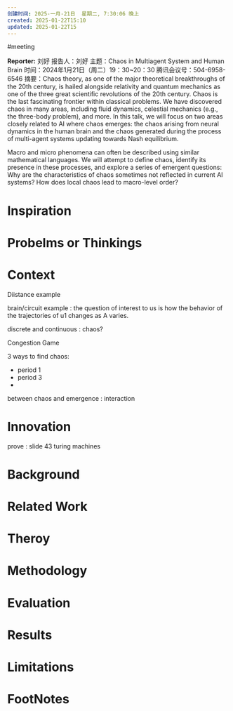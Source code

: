 ```yaml
---
创建时间: 2025-一月-21日  星期二, 7:30:06 晚上
created: 2025-01-22T15:10
updated: 2025-01-22T15
---
```

#meeting 

**Reporter:**  刘好
报告人：刘好
主题：Chaos in Multiagent System and Human Brain
时间：2024年1月21日（周二）19：30~20：30
腾讯会议号：504-6958-6546
摘要：Chaos theory, as one of the major theoretical breakthroughs of the 20th century, is hailed alongside relativity and quantum mechanics as one of the three great scientific revolutions of the 20th century. Chaos is the last fascinating frontier within classical problems. We have discovered chaos in many areas, including fluid dynamics, celestial mechanics (e.g., the three-body problem), and more. In this talk, we will focus on two areas closely related to AI where chaos emerges: the chaos arising from neural dynamics in the human brain and the chaos generated during the process of multi-agent systems updating towards Nash equilibrium.

Macro and micro phenomena can often be described using similar mathematical languages. We will attempt to define chaos, identify its presence in these processes, and explore a series of emergent questions: Why are the characteristics of chaos sometimes not reflected in current AI systems? How does local chaos lead to macro-level order?
# Inspiration
# Probelms or Thinkings 
# Context
Diistance example

brain/circuit example : the question of interest to us is how the behavior of the trajectories of u1 changes as A varies.

discrete and continuous : chaos?

Congestion Game

3 ways to find chaos:
- period 1 
- period 3
- 

between chaos and emergence : interaction

# Innovation
prove : slide 43  turing machines
# Background
# Related Work
# Theroy
# Methodology
# Evaluation
# Results
# Limitations
# FootNotes
